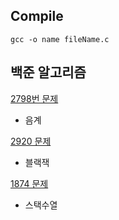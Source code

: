 ## Compile
```
gcc -o name fileName.c
```
## 백준 알고리즘
[2798번 문제](https://github.com/jeongraeJR/algorithm-study/blob/master/baekJoon-2798.c)
- 음계

[2920 문제](https://github.com/jeongraeJR/algorithm-study/blob/master/baekJoon-2920.c)
- 블랙잭

[1874 문제](https://github.com/jeongraeJR/algorithm-study/blob/master/baekJoon-1874.c)
- 스택수열
